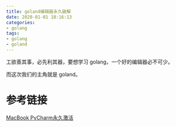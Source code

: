 ```yaml
---
title: goland编辑器永久破解
date: 2020-01-01 18:16:13
categories:
- golang
tags:
- golang
- goland
---
```

工欲善其事，必先利其器，要想学习 golang，一个好的编辑器必不可少。

而这次我们的主角就是 goland。

<!-- more -->

# 参考链接

[MacBook PyCharm永久激活](https://shimo.im/docs/dyYXWkGJJcqYCGYk/read)





